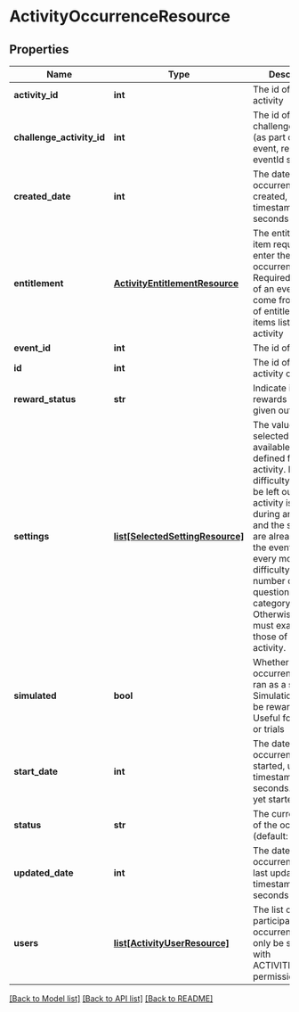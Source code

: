 # ActivityOccurrenceResource

## Properties
Name | Type | Description | Notes
------------ | ------------- | ------------- | -------------
**activity_id** | **int** | The id of the activity | 
**challenge_activity_id** | **int** | The id of the challenge activity (as part of the event, required if eventId set) | [optional] 
**created_date** | **int** | The date this occurrence was created, unix timestamp in seconds | [optional] 
**entitlement** | [**ActivityEntitlementResource**](ActivityEntitlementResource.md) | The entitlement item required to enter the occurrence. Required if not part of an event. Must come from the set of entitlement items listed in the activity | [optional] 
**event_id** | **int** | The id of the event | [optional] 
**id** | **int** | The id of the activity occurrence | [optional] 
**reward_status** | **str** | Indicate if the rewards have been given out already | [optional] 
**settings** | [**list[SelectedSettingResource]**](SelectedSettingResource.md) | The values selected from the available settings defined for the activity. Ex: difficulty: hard. Can be left out if the activity is played during an event and the settings are already set at the event level. Ex: every monday, difficulty: hard, number of questions: 10, category: sport. Otherwise, the set must exactly match those of the activity. | [optional] 
**simulated** | **bool** | Whether this occurrence will be ran as a simulation. Simulations will not be rewarded. Useful for bot play or trials | [optional] 
**start_date** | **int** | The date this occurrence was started, unix timestamp in seconds. null if not yet started | [optional] 
**status** | **str** | The current status of the occurrence (default: OPEN) | [optional] 
**updated_date** | **int** | The date this occurrence was last updated, unix timestamp in seconds | [optional] 
**users** | [**list[ActivityUserResource]**](ActivityUserResource.md) | The list of users participating in this occurrence. Can only be set directly with ACTIVITIES_ADMIN permission | [optional] 

[[Back to Model list]](../README.md#documentation-for-models) [[Back to API list]](../README.md#documentation-for-api-endpoints) [[Back to README]](../README.md)


